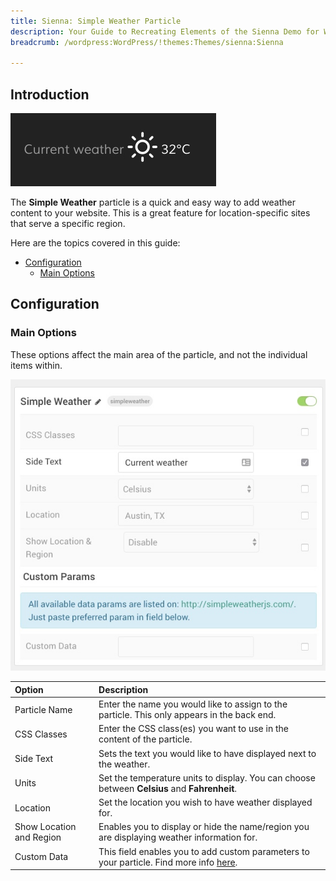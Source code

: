 ```yaml
---
title: Sienna: Simple Weather Particle
description: Your Guide to Recreating Elements of the Sienna Demo for WordPress
breadcrumb: /wordpress:WordPress/!themes:Themes/sienna:Sienna

---
```


## Introduction

![](assets/particle_simpleweather1.jpg)

The **Simple Weather** particle is a quick and easy way to add weather content to your website. This is a great feature for location-specific sites that serve a specific region.

Here are the topics covered in this guide:

* [Configuration](#configuration)
    - [Main Options](#main-options)

## Configuration

### Main Options 

These options affect the main area of the particle, and not the individual items within.

![](assets/particle_simpleweather2.jpg)

| Option                   | Description                                                                                                           |
| :-----                   | :-----                                                                                                                |
| Particle Name            | Enter the name you would like to assign to the particle. This only appears in the back end.                           |
| CSS Classes              | Enter the CSS class(es) you want to use in the content of the particle.                                               |
| Side Text                | Sets the text you would like to have displayed next to the weather.                                                   |
| Units                    | Set the temperature units to display. You can choose between **Celsius** and **Fahrenheit**.                          |
| Location                 | Set the location you wish to have weather displayed for.                                                              |
| Show Location and Region | Enables you to display or hide the name/region you are displaying weather information for.                            |
| Custom Data              | This field enables you to add custom parameters to your particle. Find more info [here](http://simpleweatherjs.com/). |


